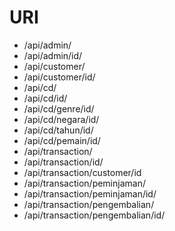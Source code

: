 





URI
===





- /api/admin/
- /api/admin/id/
- /api/customer/
- /api/customer/id/
- /api/cd/
- /api/cd/id/
- /api/cd/genre/id/
- /api/cd/negara/id/
- /api/cd/tahun/id/
- /api/cd/pemain/id/
- /api/transaction/
- /api/transaction/id/
- /api/transaction/customer/id
- /api/transaction/peminjaman/
- /api/transaction/peminjaman/id/
- /api/transaction/pengembalian/
- /api/transaction/pengembalian/id/